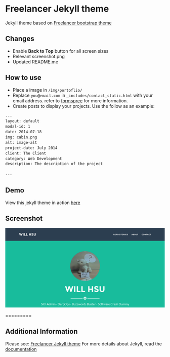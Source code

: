 Freelancer Jekyll theme
=========================

Jekyll theme based on [Freelancer bootstrap theme ](http://startbootstrap.com/templates/freelancer/)

## Changes
 - Enable **Back to Top** button for all screen sizes
 - Relevant screenshot.png
 - Updated README.me

## How to use
 - Place a image in `/img/portoflio/`
 - Replace `you@email.com` in `_includes/contact_static.html` with your email address. refer to [formspree](http://formspree.io/) for more information.
 - Create posts to display your projects. Use the follow as an example:
```txt
---
layout: default
modal-id: 1
date: 2014-07-18
img: cabin.png
alt: image-alt
project-date: July 2014
client: The Client
category: Web Development
description: The description of the project

---
```

## Demo
View this jekyll theme in action [here](https://uqwhsu.github.io/)

## Screenshot
![screenshot](https://raw.githubusercontent.com/uqwhsu/uqwhsu.github.io/master/screenshot.png)

=========
## Additional Information
Please see: [Freelancer Jekyll theme](https://github.com/jeromelachaud/freelancer-theme)
For more details about Jekyll, read the [documentation](http://jekyllrb.com/)
